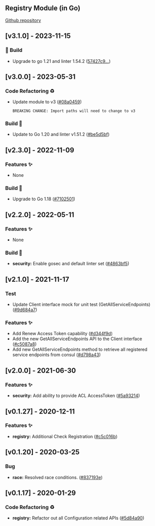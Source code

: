 <a name="Registry Go Mod Changelog"></a>

## Registry Module (in Go)
[Github repository](https://github.com/agile-edge/go-mod-registry)

## [v3.1.0] - 2023-11-15


### 👷 Build

- Upgrade to go 1.21 and linter 1.54.2 ([57427c9…](https://github.com/agile-edge/go-mod-registry/commit/57427c9c3f686bf05ac839874c74e582eea689df))

## [v3.0.0] - 2023-05-31

### Code Refactoring ♻

- Update module to v3 ([#08a0459](https://github.com/agile-edge/go-mod-registry/commit/08a0459fb241432d7d1645e6d7d3539a588455c6))
  ```text
  BREAKING CHANGE: Import paths will need to change to v3
  ```

### Build 👷

- Update to Go 1.20 and linter v1.51.2 ([#be5d5bf](https://github.com/agile-edge/go-mod-registry/commits/be5d5bf))

## [v2.3.0] - 2022-11-09

### Features ✨

- None

### Build 👷

- Upgrade to Go 1.18 ([#7102501](https://github.com/agile-edge/go-mod-registry/commits/7102501))

## [v2.2.0] - 2022-05-11

### Features ✨

- None

### Build 🔄

- **security:** Enable gosec and default linter set ([#4863bf5](https://github.com/agile-edge/go-mod-registry/commits/4863bf5))
## [v2.1.0] - 2021-11-17

### Test

- Update Client interface mock for unit test (GetAllServiceEndpoints) ([#9d684a7](https://github.com/agile-edge/go-mod-registry/commits/9d684a7))

### Features ✨

- Add Renew Access Token capability ([#d344f9d](https://github.com/agile-edge/go-mod-registry/commits/d344f9d))
- Add the new GetAllServiceEndpoints API to the Client interface ([#c5087a8](https://github.com/agile-edge/go-mod-registry/commits/c5087a8))
- Add new GetAllServiceEndpoints method to retrieve all registered service endpoints from consul ([#d798a43](https://github.com/agile-edge/go-mod-registry/commits/d798a43))

## [v2.0.0] - 2021-06-30
### Features ✨
- **security:** Add ability to provide ACL AccessToken ([#5a93214](https://github.com/agile-edge/go-mod-registry/commits/5a93214))

<a name="v0.1.27"></a>
## [v0.1.27] - 2020-12-11
### Features ✨
- **registry:** Additional Check Registration ([#c5c016b](https://github.com/agile-edge/go-mod-registry/commits/c5c016b))

<a name="v0.1.20"></a>
## [v0.1.20] - 2020-03-25
### Bug
- **race:** Resolved race conditions. ([#837193e](https://github.com/agile-edge/go-mod-registry/commits/837193e))

<a name="v0.1.17"></a>
## [v0.1.17] - 2020-01-29
### Code Refactoring ♻
- **registry:** Refactor out all Configuration related APIs ([#5d84a90](https://github.com/agile-edge/go-mod-registry/commits/5d84a90))

